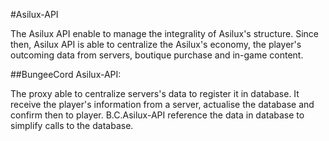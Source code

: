 #Asilux-API

The Asilux API enable to manage the integrality of Asilux's structure. Since then, Asilux API is able to centralize the Asilux's economy, the player's outcoming data from servers, boutique purchase and in-game content.

##BungeeCord Asilux-API:

The proxy able to centralize servers's data to register it in database. It receive the player's information from a server, actualise the database and confirm then to player. B.C.Asilux-API reference the data in database to simplify calls to the database.